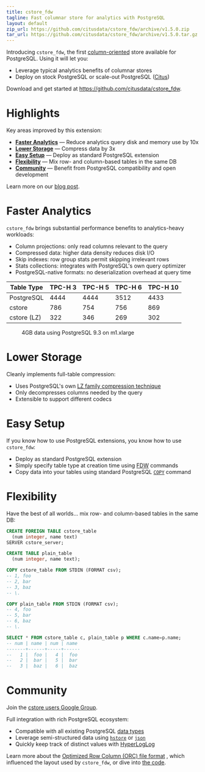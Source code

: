 ```yaml
---
title: cstore_fdw
tagline: Fast columnar store for analytics with PostgreSQL
layout: default
zip_url: https://github.com/citusdata/cstore_fdw/archive/v1.5.0.zip
tar_url: https://github.com/citusdata/cstore_fdw/archive/v1.5.0.tar.gz
---
```


Introducing `cstore_fdw`, the first [column-oriented][] store available for PostgreSQL. Using it will let you:

  * Leverage typical analytics benefits of columnar stores
  * Deploy on stock PostgreSQL or scale-out PostgreSQL ([Citus][citus])

Download and get started at https://github.com/citusdata/cstore_fdw.

# Highlights

Key areas improved by this extension:

  * **[Faster Analytics](#toc_1)** — Reduce analytics query disk and memory use by 10x
  * **[Lower Storage](#toc_2)** — Compress data by 3x
  * **[Easy Setup](#toc_3)** — Deploy as standard PostgreSQL extension
  * **[Flexibility](#toc_4)** — Mix row- and column-based tables in the same DB
  * **[Community](#toc_5)** — Benefit from PostgreSQL compatibility and open development

Learn more on our [blog post][cstore blog].

# Faster Analytics

`cstore_fdw` brings substantial performance benefits to analytics-heavy workloads:

  * Column projections: only read columns relevant to the query
  * Compressed data: higher data density reduces disk I/O
  * Skip indexes: row group stats permit skipping irrelevant rows
  * Stats collections: integrates with PostgreSQL's own query optimizer
  * PostgreSQL-native formats: no deserialization overhead at query time

| Table Type  | TPC-H 3 | TPC-H 5 | TPC-H 6 | TPC-H 10 |
| ----------- | ------- | ------- | ------- | -------- |
| PostgreSQL  |    4444 |    4444 |    3512 |     4433 |
| cstore      |     786 |     754 |     756 |      869 |
| cstore (LZ) |     322 |     346 |     269 |      302 |

<figure class='chart' title='I/O Utilization'>
  <div title='Disk I/O (MiB)'></div>
  <figcaption>4GB data using PostgreSQL 9.3 on m1.xlarge</figcaption>
</figure>

# Lower Storage

Cleanly implements full-table compression:

  * Uses PostgreSQL's own [LZ family compression technique][pg_lzcompress]
  * Only decompresses columns needed by the query
  * Extensible to support different codecs

# Easy Setup

If you know how to use PostgreSQL extensions, you know how to use `cstore_fdw`:

  * Deploy as standard PostgreSQL extension
  * Simply specify table type at creation time using [FDW][] commands
  * Copy data into your tables using standard PostgreSQL [`COPY`][sql copy] command

# Flexibility

Have the best of all worlds… mix row- and column-based tables in the same DB:

```sql
CREATE FOREIGN TABLE cstore_table
  (num integer, name text)
SERVER cstore_server;

CREATE TABLE plain_table
  (num integer, name text);

COPY cstore_table FROM STDIN (FORMAT csv);
-- 1, foo
-- 2, bar
-- 3, baz
-- \.

COPY plain_table FROM STDIN (FORMAT csv);
-- 4, foo
-- 5, bar
-- 6, baz
-- \.

SELECT * FROM cstore_table c, plain_table p WHERE c.name=p.name;
-- num | name | num | name 
-------+------+-----+------
--   1 |  foo |   4 |  foo
--   2 |  bar |   5 |  bar
--   3 |  baz |   6 |  baz
```

# Community

Join the [cstore users Google Group][cstore-users].

Full integration with rich PostgreSQL ecosystem:

  * Compatible with all existing PostgreSQL [data types][]
  * Leverage semi-structured data using [`hstore`][hstore] or [`json`][json]
  * Quickly keep track of distinct values with [HyperLogLog][hll]

Learn more about the [Optimized Row Column (ORC) file format][ORC] , which influenced the layout used by `cstore_fdw`, or dive into [the code][cstore repo].

[column-oriented]: http://en.wikipedia.org/w/index.php?oldid=598438648
[citus]: http://citusdata.com/
[cstore blog]: http://www.citusdata.com/blog/76-postgresql-columnar-store-for-analytics
[fdw]: http://www.postgresql.org/docs/current/static/fdwhandler.html
[pg_lzcompress]: http://www.postgresql.org/docs/current/static/storage-toast.html
[ORC]: https://cwiki.apache.org/confluence/pages/viewpage.action?pageId=31818911
[cstore repo]: {{site.github.repository_url}}
[FDW]: http://www.postgresql.org/docs/current/static/sql-createforeigndatawrapper.html
[sql copy]: http://www.postgresql.org/docs/current/static/sql-copy.html
[data types]: http://www.postgresql.org/docs/current/static/datatype.html
[hstore]: http://www.postgresql.org/docs/current/static/hstore.html
[json]: http://www.postgresql.org/docs/current/static/datatype-json.html
[hll]: https://github.com/aggregateknowledge/postgresql-hll
[cstore-users]: https://groups.google.com/forum/#!forum/cstore-users
